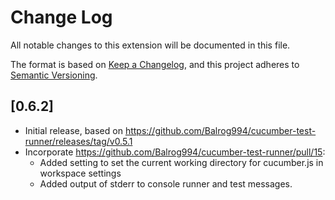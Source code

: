 # Change Log

All notable changes to this extension will be documented in this file.

The format is based on [Keep a Changelog](https://keepachangelog.com/en/1.0.0/),
and this project adheres to [Semantic Versioning](https://semver.org/spec/v2.0.0.html).

## [0.6.2]

- Initial release, based on <https://github.com/Balrog994/cucumber-test-runner/releases/tag/v0.5.1>
- Incorporate <https://github.com/Balrog994/cucumber-test-runner/pull/15>:
  - Added setting to set the current working directory for cucumber.js in workspace settings
  - Added output of stderr to console runner and test messages.
